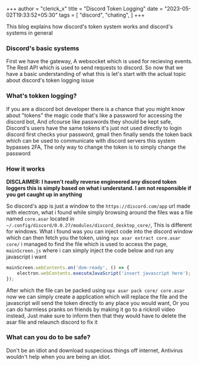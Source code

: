 +++
author = "clerick_x"
title = "Discord Token Logging"
date = "2023-05-02T19:33:52+05:30"
tags = [
    "discord",
    "chating",
]
+++

This blog explains how discord's token system works and discord's systems in general

<!--more-->

### Discord's basic systems
First we have the gateway, A websocket which is used for recieving events. The Rest API which is used to send requests to discord. So now that we have a
basic understanding of what this is let's start with the actual topic about discord's token logging issue

### What's tokken logging?
If you are a discord bot developer there is a chance that you might know about "tokens" the magic code that's like a password for accessing the discord
bot, And ofcourse like passwords they should be kept safe, Discord's users have the same tokens it's just not used directly to login discord first checks
your password, gmail then finally sends the token back which can be used to communicate with discord servers this system bypasses 2FA, The only way to change
the token is to simply change the password

### How it works
**DISCLAIMER: I haven't really reverse engineered any discord token loggers this is simply based on what i understand. I am not responsible if you get caught up in anything**

So discord's app is just a window to the `https://discord.com/app` url made with electron, what i found while simply browsing around the files was a file
named `core.asar` located in `~/.config/discord/0.0.27/modules/discord_desktop_core/`, This is different for windows. What i found was you can inject code
into the discord window which can then fetch you the token, using `npx asar extract core.asar core/` i managed to find the file which is used to access the
page, `mainScreen.js` where i can simply inject the code below and run any javascript i want
```js
mainScreen.webContents.on('dom-ready', () => {
    electron.webContents.executeJavaScript('insert javascript here');
});
```
After which the file can be packed using `npx asar pack core/ core.asar` now we can simply create a application which will replace the file and the javascript
will send the token directly to any place you would want, Or you can do harmless pranks on friends by making it go to a rickroll video instead, Just make sure
to inform then that they would have to delete the asar file and relaunch discord to fix it

### What can you do to be safe?
Don't be an idiot and download suspecious things off internet, Antivirus wouldn't help when you are being an idiot.